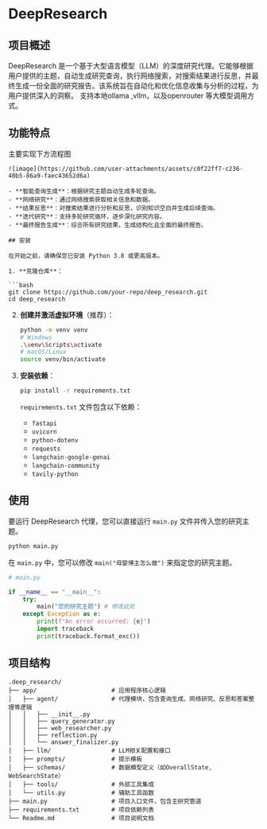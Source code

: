 # DeepResearch

## 项目概述

DeepResearch 是一个基于大型语言模型（LLM）的深度研究代理。它能够根据用户提供的主题，自动生成研究查询，执行网络搜索，对搜索结果进行反思，并最终生成一份全面的研究报告。该系统旨在自动化和优化信息收集与分析的过程，为用户提供深入的洞察。
支持本地ollama ,vllm，以及openrouter 等大模型调用方式。
## 功能特点
主要实现下方流程图
   ```
![image](https://github.com/user-attachments/assets/c0f22ff7-c236-40b5-86a9-faec43652d6a)

- **智能查询生成**：根据研究主题自动生成多轮查询。
- **网络研究**：通过网络搜索获取相关信息和数据。
- **结果反思**：对搜索结果进行分析和反思，识别知识空白并生成后续查询。
- **迭代研究**：支持多轮研究循环，逐步深化研究内容。
- **最终报告生成**：综合所有研究结果，生成结构化且全面的最终报告。

## 安装

在开始之前，请确保您已安装 Python 3.8 或更高版本。

1. **克隆仓库**：

   ```bash
   git clone https://github.com/your-repo/deep_research.git
   cd deep_research
   ```

2. **创建并激活虚拟环境**（推荐）：

   ```bash
   python -m venv venv
   # Windows
   .\venv\Scripts\activate
   # macOS/Linux
   source venv/bin/activate
   ```

3. **安装依赖**：

   ```bash
   pip install -r requirements.txt
   ```

   `requirements.txt` 文件包含以下依赖：
   - `fastapi`
   - `uvicorn`
   - `python-dotenv`
   - `requests`
   - `langchain-google-genai`
   - `langchain-community`
   - `tavily-python`


## 使用

要运行 DeepResearch 代理，您可以直接运行 `main.py` 文件并传入您的研究主题。

```bash
python main.py
```

在 `main.py` 中，您可以修改 `main("母婴博主怎么做")` 来指定您的研究主题。

```python
# main.py

if __name__ == "__main__":
    try:
        main("您的研究主题") # 修改此处
    except Exception as e:
        print(f"An error occurred: {e}")
        import traceback
        print(traceback.format_exc())
```

## 项目结构

```
.deep_research/
├── app/                     # 应用程序核心逻辑
│   ├── agent/               # 代理模块，包含查询生成、网络研究、反思和答案整理等逻辑
│   │   ├── __init__.py
│   │   ├── query_generator.py
│   │   ├── web_researcher.py
│   │   ├── reflection.py
│   │   └── answer_finalizer.py
│   ├── llm/                 # LLM相关配置和接口
│   ├── prompts/             # 提示模板
│   ├── schemas/             # 数据模型定义（如OverallState, WebSearchState）
│   ├── tools/               # 外部工具集成
│   └── utils.py             # 辅助工具函数
├── main.py                  # 项目入口文件，包含主研究管道
├── requirements.txt         # 项目依赖列表
└── Readme.md                # 项目说明文档
```
